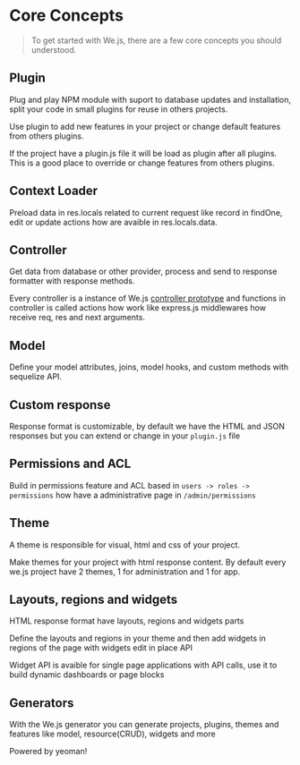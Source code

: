 # Core Concepts

> To get started with We.js, there are a few core concepts you should understood.

## Plugin

Plug and play NPM module with suport to database updates and installation, split your code in small plugins for reuse in others projects.

Use plugin to add new features in your project or change default features from others plugins.

If the project have a plugin.js file it will be load as plugin after all plugins. This is a good place to override or change features from others plugins.

## Context Loader

Preload data in res.locals related to current request like record in findOne, edit or update actions how are avaible in res.locals.data.

## Controller

Get data from database or other provider, process and send to response formatter with response methods.

Every controller is a instance of We.js [controller prototype](https://github.com/wejs/we-core/blob/master/lib/class/Controller.js) and functions in controller is called actions how work like express.js middlewares how receive req, res and next arguments.

## Model

Define your model attributes, joins, model hooks, and custom methods with sequelize API.

## Custom response

Response format is customizable, by default we have the HTML and JSON responses but you can extend or change in your `plugin.js` file

## Permissions and ACL

Build in permissions feature and ACL based in `users -> roles -> permissions` how have a administrative page in `/admin/permissions`

## Theme

A theme is responsible for visual, html and css of your project.

Make themes for your project with html response content. By default every we.js project have 2 themes, 1 for administration and 1 for app.

## Layouts, regions and widgets

HTML response format have layouts, regions and widgets parts

Define the layouts and regions in your theme and then add widgets in regions of the page with widgets edit in place API

Widget API is avaible for single page applications with API calls, use it to build dynamic dashboards or page blocks

## Generators

With the We.js generator you can generate projects, plugins, themes and features like model, resource(CRUD), widgets and more

Powered by yeoman!
